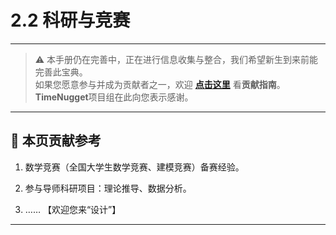 # 2.2 科研与竞赛

---

> ⚠️ 本手册仍在完善中，正在进行信息收集与整合，我们希望新生到来前能完善此宝典。  
> 如果您愿意参与并成为贡献者之一，欢迎 **[点击这里](/CONTRIBUTING)** 看**贡献指南**。  
> **TimeNugget**项目组在此向您表示感谢。  

---

## 📌 本页贡献参考

1. 数学竞赛（全国大学生数学竞赛、建模竞赛）备赛经验。

2. 参与导师科研项目：理论推导、数据分析。

3. ……  【欢迎您来“设计”】

---
